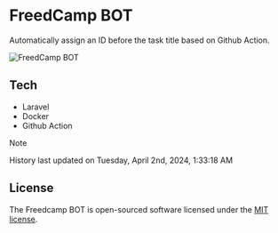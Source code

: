 # FreedCamp BOT

Automatically assign an ID before the task title based on Github Action.

![FreedCamp BOT](https://repository-images.githubusercontent.com/737932867/7d34798b-2680-471c-b089-a78a718d3d6a)

## Tech

- Laravel
- Docker
- Github Action

> [!NOTE]  
> History last updated on Tuesday, April 2nd, 2024, 1:33:18 AM

## License

The Freedcamp BOT is open-sourced software licensed under the [MIT license](https://opensource.org/licenses/MIT).

